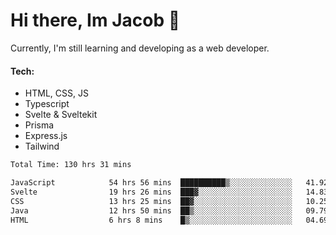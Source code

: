 # Hi there, Im Jacob 👋
Currently, I'm still learning and developing as a web developer.

#### Tech:
- HTML, CSS, JS
- Typescript
- Svelte & Sveltekit
- Prisma
- Express.js
- Tailwind

<!--START_SECTION:waka-->

```txt
Total Time: 130 hrs 31 mins

JavaScript            54 hrs 56 mins  ██████████▒░░░░░░░░░░░░░░   41.92 %
Svelte                19 hrs 26 mins  ███▓░░░░░░░░░░░░░░░░░░░░░   14.83 %
CSS                   13 hrs 25 mins  ██▓░░░░░░░░░░░░░░░░░░░░░░   10.25 %
Java                  12 hrs 50 mins  ██▒░░░░░░░░░░░░░░░░░░░░░░   09.79 %
HTML                  6 hrs 8 mins    █▒░░░░░░░░░░░░░░░░░░░░░░░   04.69 %
```

<!--END_SECTION:waka-->
